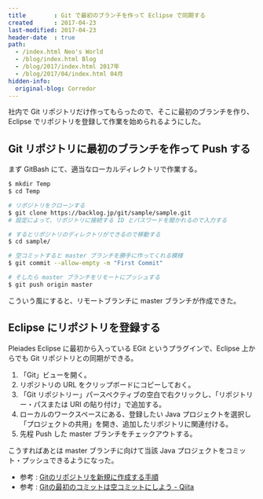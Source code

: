 ```yaml
---
title        : Git で最初のブランチを作って Eclipse で同期する
created      : 2017-04-23
last-modified: 2017-04-23
header-date  : true
path:
  - /index.html Neo's World
  - /blog/index.html Blog
  - /blog/2017/index.html 2017年
  - /blog/2017/04/index.html 04月
hidden-info:
  original-blog: Corredor
---
```


社内で Git リポジトリだけ作ってもらったので、そこに最初のブランチを作り、Eclipse でリポジトリを登録して作業を始められるようにした。

## Git リポジトリに最初のブランチを作って Push する

まず GitBash にて、適当なローカルディレクトリで作業する。

```bash
$ mkdir Temp
$ cd Temp

# リポジトリをクローンする
$ git clone https://backlog.jp/git/sample/sample.git
# 設定によって、リポジトリに接続する ID とパスワードを聞かれるので入力する

# するとリポジトリのディレクトリができるので移動する
$ cd sample/

# 空コミットすると master ブランチを勝手に作ってくれる模様
$ git commit --allow-empty -m "First Commit"

# そしたら master ブランチをリモートにプッシュする
$ git push origin master
```

こういう風にすると、リモートブランチに master ブランチが作成できた。

## Eclipse にリポジトリを登録する

Pleiades Eclipse に最初から入っている EGit というプラグインで、Eclipse 上からでも Git リポジトリとの同期ができる。

1. 「Git」ビューを開く。
2. リポジトリの URL をクリップボードにコピーしておく。
3. 「Git リポジトリー」パースペクティブの空白で右クリックし、「リポジトリー・パスまたは URI の貼り付け」で追加する。
4. ローカルのワークスペースにある、登録したい Java プロジェクトを選択し「プロジェクトの共用」を開き、追加したリポジトリに関連付ける。
5. 先程 Push した master ブランチをチェックアウトする。

こうすればあとは master ブランチに向けて当該 Java プロジェクトをコミット・プッシュできるようになった。

- 参考 : [Gitのリポジトリを新規に作成する手順](http://napzak.jp/tips/?Git%E3%81%AE%E3%83%AA%E3%83%9D%E3%82%B8%E3%83%88%E3%83%AA%E3%82%92%E6%96%B0%E8%A6%8F%E3%81%AB%E4%BD%9C%E6%88%90%E3%81%99%E3%82%8B%E6%89%8B%E9%A0%86)
- 参考 : [Gitの最初のコミットは空コミットにしよう - Qiita](http://qiita.com/NorsteinBekkler/items/b2418cd5e14a52189d19)
